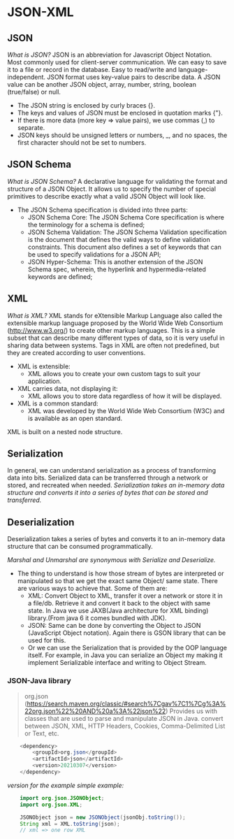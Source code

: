 # JSON-XML


## JSON

*What is JSON?*
JSON is an abbreviation for Javascript Object Notation.
Most commonly used for client-server communication.
We can easy to save it to a file or record in the database. 
Easy to read/write and language-independent.
JSON format uses key-value pairs to describe data.
A JSON value can be another JSON object, array, number, string, boolean (true/false) or null.

*   The JSON string is enclosed by curly braces {}.
*   The keys and values of JSON must be enclosed in quotation marks {"}.
*   If there is more data (more key => value pairs), we use commas (,) to separate.
*   JSON keys should be unsigned letters or numbers, _, and no spaces, the first character should not be set to numbers.


## JSON Schema
*What is JSON Schema?*
A declarative language for validating the format and structure of a JSON Object.
It allows us to specify the number of special primitives to describe exactly what a valid JSON Object will look like.
* The JSON Schema specification is divided into three parts:
    * JSON Schema Core: The JSON Schema Core specification is where the terminology for a schema is defined;
    * JSON Schema Validation: The JSON Schema Validation specification is the document that defines the valid ways to define validation constraints. This document also defines a set of keywords that can be used to specify validations for a JSON API;
    * JSON Hyper-Schema: This is another extension of the JSON Schema spec, wherein, the hyperlink and hypermedia-related keywords are defined;


## XML

*What is XML?*
XML stands for eXtensible Markup Language also called the extensible markup language proposed by the World Wide Web Consortium (http://www.w3.org/) to create other markup languages.
This is a simple subset that can describe many different types of data, so it is very useful in sharing data between systems.
Tags in XML are often not predefined, but they are created according to user conventions.

*   XML is extensible: 
    * XML allows you to create your own custom tags to suit your application.
*   XML carries data, not displaying it:
    * XML allows you to store data regardless of how it will be displayed.
*   XML is a common standard: 
    * XML was developed by the World Wide Web Consortium (W3C) and is available as an open standard.

XML is built on a nested node structure.    


## Serialization

In general, we can understand serialization as a process of transforming data into bits.
Serialized data can be transferred through a network or stored, and recreated when needed. 
*Serialization takes an in-memory data structure and converts it into a series of bytes that can be stored and transferred.*

## Deserialization

Deserialization takes a series of bytes and converts it to an in-memory data structure that can be consumed programmatically.

*Marshal and Unmarshal are synonymous with Serialize and Deserialize.*

* The thing to understand is how those stream of bytes are interpreted or manipulated so that we get the exact same Object/ same state. There are various ways to achieve that. Some of them are:
    * XML: Convert Object to XML, transfer it over a network or store it in a file/db. Retrieve it and convert it back to the object with same state. In Java we use JAXB(Java architecture for XML binding) library.(From java 6 it comes bundled with JDK).
    * JSON: Same can be done by converting the Object to JSON (JavaScript Object notation). Again there is GSON library that can be used for this.
    * Or we can use the Serialization that is provided by the OOP language itself. For example, in Java you can serialize an Object my making it implement Serializable interface and writing to Object Stream.


### JSON-Java library
> org.json (https://search.maven.org/classic/#search%7Cgav%7C1%7Cg%3A%22org.json%22%20AND%20a%3A%22json%22)
Provides us with classes that are used to parse and manipulate JSON in Java.
convert between JSON, XML, HTTP Headers, Cookies, Comma-Delimited List or Text, etc.

```java
    <dependency>
        <groupId>org.json</groupId>
        <artifactId>json</artifactId>
        <version>20210307</version>
    </dependency>
```
*version for the example*
*simple example:*

```java
    import org.json.JSONObject;
    import org.json.XML;

    JSONObject json = new JSONObject(jsonObj.toString());
    String xml = XML.toString(json);
    // xml => one row XML
```
